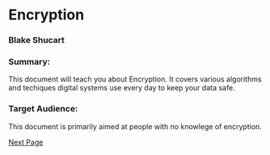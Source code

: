 # Encryption

### Blake Shucart


### Summary:
This document will teach you about Encryption. It covers various algorithms and techiques digital systems use every day to keep your data safe.



### Target Audience:
This document is primarily aimed at people with no knowlege of encryption.










[Next Page](./page1.md)
